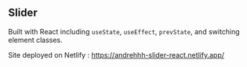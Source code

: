 ## Slider

Built with React including `useState`, `useEffect`, `prevState`, and switching element classes.

Site deployed on Netlify : https://andrehhh-slider-react.netlify.app/